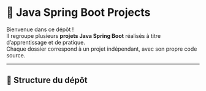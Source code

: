 # 🚀 Java Spring Boot Projects

Bienvenue dans ce dépôt !  
Il regroupe plusieurs **projets Java Spring Boot** réalisés à titre d’apprentissage et de pratique.  
Chaque dossier correspond à un projet indépendant, avec son propre code source.

---

## 📂 Structure du dépôt

